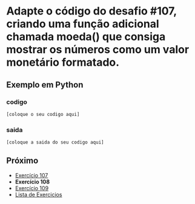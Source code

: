 # Adapte o código do desafio #107, criando uma função adicional chamada moeda() que consiga mostrar os números como um valor monetário formatado.

## Exemplo em Python

### codigo

``` python
[coloque o seu codigo aqui]
```

### saida

```
[coloque a saida do seu codigo aqui]
```

## Próximo

- [Exercício 107](../../107python)
- **Exercício 108**
- [Exercício 109](../../109python)
- [Lista de Exercicios](../../)

